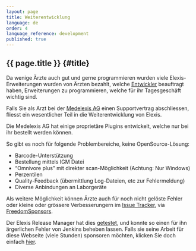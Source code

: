 ```yaml
---
layout: page
title: Weiterentwicklung 
language: de 
order: 4 
language_reference: development 
published: true
---
```


{{ page.title }} {#title}
----------

Da wenige Ärzte auch gut und gerne programmieren wurden viele
Elexis-Erweiterungen wurden von Ärzten bezahlt, welche
[Entwickler](de_support.html) beauftragt haben, Erweiterungen zu
programmieren, welche für ihr Tagesgeschäft wichtig sind.

Falls Sie als Arzt bei der [Medelexis AG](http://www.medelexis.ch/)
einen Supportvertrag abschliessen, fliesst ein wesentlicher Teil in die
Weiterentwicklung von Elexis.

Die Medelexis AG hat einige proprietäre Plugins entwickelt, welche nur
bei ihr bestellt werden können.

So gibt es noch für folgende Problembereiche, keine OpenSource-Lösung:
* Barcode-Unterstützung
* Bestellung mittels IGM Datei
* “Omnivore plus” mit direkter scan-Möglichkeit (Achtung: Nur Windows)
* Perzentilen
* Quality-Feedback (übermittlung Log-Dateien, etc zur Fehlermeldung)
* Diverse Anbindungen an Laborgeräte

Als weitere Möglichkeit können Ärzte auch für noch nicht gelöste Fehler
oder kleine oder grössere Verbesserungern im [Issue
Tracker](https://github.com/elexis/elexis/issues), via
[FreedomSponsors](http://www.freedomsponsors.org/).

Der Elexis Release Manager hat dies
[getestet](http://www.freedomsponsors.org/core/issue/92/64-bit-javalangoutofmemoryerror-permgen-space),
und konnte so einen für ihn ärgerlichen Fehler von Jenkins beheben
lassen. Falls sie seine Arbeit für diese Webseite (viele Stunden)
sponsoren möchten, klicken Sie doch einfach
[hier](http://www.freedomsponsors.org/core/issue/sponsor?trackerURL=https://github.com/elexis/elexis/issues/1).

